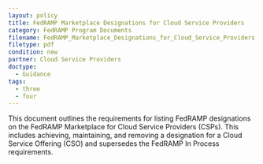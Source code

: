 ```yaml
---
layout: policy   
title: FedRAMP Marketplace Designations for Cloud Service Providers
category: FedRAMP Program Documents
filename: FedRAMP_Marketplace_Designations_for_Cloud_Service_Providers.pdf
filetype: pdf
condition: new
partner: Cloud Service Providers
doctype:
  - Guidance
tags:
  - three
  - four
---
```

This document outlines the requirements for listing FedRAMP designations on the FedRAMP Marketplace for Cloud Service Providers (CSPs). This includes achieving, maintaining, and removing a designation for a Cloud Service Offering (CSO) and supersedes the FedRAMP In Process requirements.
